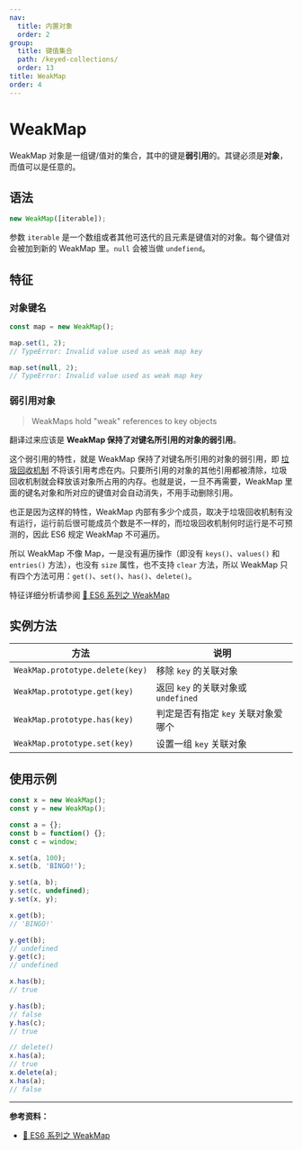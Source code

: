 ```yaml
---
nav:
  title: 内置对象
  order: 2
group:
  title: 键值集合
  path: /keyed-collections/
  order: 13
title: WeakMap
order: 4
---
```


# WeakMap

WeakMap 对象是一组键/值对的集合，其中的键是**弱引用**的。其键必须是**对象**，而值可以是任意的。

## 语法

```js
new WeakMap([iterable]);
```

参数 `iterable` 是一个数组或者其他可迭代的且元素是键值对的对象。每个键值对会被加到新的 WeakMap 里。`null` 会被当做 `undefiend`。

## 特征

### 对象键名

```js
const map = new WeakMap();

map.set(1, 2);
// TypeError: Invalid value used as weak map key

map.set(null, 2);
// TypeError: Invalid value used as weak map key
```

### 弱引用对象

> WeakMaps hold "weak" references to key objects

翻译过来应该是 **WeakMap 保持了对键名所引用的对象的弱引用**。

这个弱引用的特性，就是 WeakMap 保持了对键名所引用的对象的弱引用，即 [垃圾回收机制](../../../core-modules/executable-code-and-execution-contexts/memory-management/garbage-collection.md) 不将该引用考虑在内。只要所引用的对象的其他引用都被清除，垃圾回收机制就会释放该对象所占用的内存。也就是说，一旦不再需要，WeakMap 里面的键名对象和所对应的键值对会自动消失，不用手动删除引用。

也正是因为这样的特性，WeakMap 内部有多少个成员，取决于垃圾回收机制有没有运行，运行前后很可能成员个数是不一样的，而垃圾回收机制何时运行是不可预测的，因此 ES6 规定 WeakMap 不可遍历。

所以 WeakMap 不像 Map，一是没有遍历操作（即没有 `keys()`、`values()` 和 `entries()` 方法），也没有 `size` 属性，也不支持 `clear` 方法，所以 WeakMap 只有四个方法可用：`get()`、`set()`、`has()`、`delete()`。

特征详细分析请参阅 [📝 ES6 系列之 WeakMap](https://juejin.im/post/5b594512f265da0f6263840f)

## 实例方法

| 方法                            | 说明                                |
| ------------------------------- | ----------------------------------- |
| `WeakMap.prototype.delete(key)` | 移除 `key` 的关联对象               |
| `WeakMap.prototype.get(key)`    | 返回 `key` 的关联对象或 `undefined` |
| `WeakMap.prototype.has(key)`    | 判定是否有指定 `key` 关联对象爱哪个 |
| `WeakMap.prototype.set(key)`    | 设置一组 `key` 关联对象             |

## 使用示例

```js
const x = new WeakMap();
const y = new WeakMap();

const a = {};
const b = function() {};
const c = window;

x.set(a, 100);
x.set(b, 'BINGO!');

y.set(a, b);
y.set(c, undefined);
y.set(x, y);

x.get(b);
// 'BINGO!'

y.get(b);
// undefined
y.get(c);
// undefined

x.has(b);
// true

y.has(b);
// false
y.has(c);
// true

// delete()
x.has(a);
// true
x.delete(a);
x.has(a);
// false
```

---

**参考资料：**

- [📝 ES6 系列之 WeakMap](https://juejin.im/post/5b594512f265da0f6263840f)
